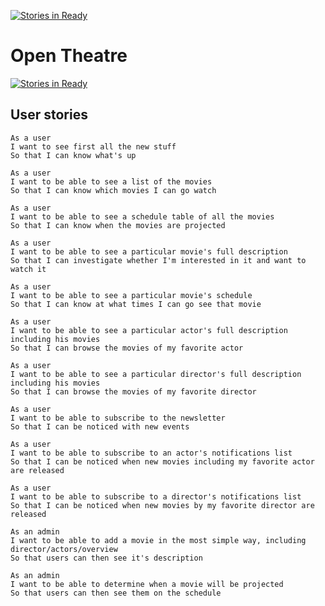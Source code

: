 [![Stories in Ready](https://badge.waffle.io/jerefrer/opentheatre.png?label=ready)](https://waffle.io/jerefrer/opentheatre)  
# Open Theatre

[![Stories in Ready](https://badge.waffle.io/jerefrer/opentheatre.png?label=ready)](http://waffle.io/jerefrer/opentheatre)

## User stories

```
As a user
I want to see first all the new stuff
So that I can know what's up

As a user
I want to be able to see a list of the movies
So that I can know which movies I can go watch

As a user
I want to be able to see a schedule table of all the movies
So that I can know when the movies are projected

As a user
I want to be able to see a particular movie's full description
So that I can investigate whether I'm interested in it and want to watch it

As a user
I want to be able to see a particular movie's schedule
So that I can know at what times I can go see that movie

As a user
I want to be able to see a particular actor's full description including his movies
So that I can browse the movies of my favorite actor

As a user
I want to be able to see a particular director's full description including his movies
So that I can browse the movies of my favorite director

As a user
I want to be able to subscribe to the newsletter
So that I can be noticed with new events

As a user
I want to be able to subscribe to an actor's notifications list
So that I can be noticed when new movies including my favorite actor are released

As a user
I want to be able to subscribe to a director's notifications list
So that I can be noticed when new movies by my favorite director are released

As an admin
I want to be able to add a movie in the most simple way, including director/actors/overview
So that users can then see it's description

As an admin
I want to be able to determine when a movie will be projected
So that users can then see them on the schedule
```
